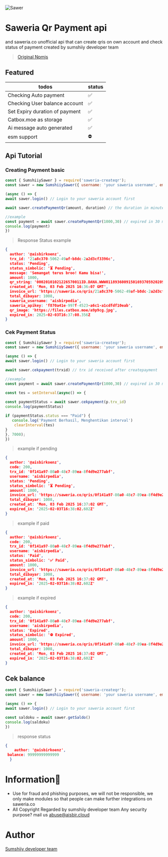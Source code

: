 ![Sawer](https://cdn.aisbir.cloud/saweriaa.png)
# Saweria Qr Payment api
and saweria.co unofficial api that can create qris on own account and check status of payment
created by sumshiiy developer team

> [Original Npmjs](https://www.npmjs.com/package/saweria-createqr)

## Featured
| todos | status |
|--|--|
| Checking Auto payment | ✅ |
| Checking User balance account | ✅ |
| Set Expiry duration of payment | ✅ |
| Catbox.moe as storage | ✅ |
| Ai message auto generated | ✅ |
| esm support | ⛔ |

## Api Tutorial

 ### **Creating Payment basic**
 ```js
const { SumshiiySawer } = require('saweria-createqr');
const sawer = new SumshiiySawer({ username: 'your saweria username', email: 'your saweria email', password: 'your saweria password'});

(async () => {
await sawer.login() // Login to your saweria account first

 await sawer.createPaymentQr(amount, duration) // the duration in minute

//example
const payment = await sawer.createPaymentQr(1000,30) // expired in 30 minute
console.log(payment)
})
```

> Response Status example
```json
{
  author: '@aisbirkoenz',
  trx_id: '21a8c370-5062-49af-b8dc-2a2d3cf3396c',
  status: 'Pending',
  status_simbolic: '⏳ Pending',
  message: 'Semangat terus broo! Kamu bisa!',
  amount: 1000,
  qr_string: '00020101021226570011ID.DANA.WWW011893600915016937059202091693705920303UME51440014ID.CO.QRIS.WWW0215ID20210917307330303UME520473925303360540410085802ID5907saweria6015Kota Jakarta Pu61051034062720115ree9HxQL8uRztkJ60490011ID.DANA.WWW0425MER20210714007745096086410501163048419',
  created_at: 'Mon, 03 Feb 2025 16:36:07 GMT',
  invoice_url: 'https://saweria.co/qris/21a8c370-5062-49af-b8dc-2a2d3cf3396c',
  total_dibayar: 1008,
  saweria_username: 'aisbirpedia',
  saweria_apikey: 'f870a41e-997f-4523-a6c1-a1cdfdf10eab',
  qr_image: 'https://files.catbox.moe/a9p9cg.jpg',
  expired_in: 2025-02-03T16:37:08.356Z
}
```

### Cek Payment Status
 ```js
const { SumshiiySawer } = require('saweria-createqr');
const sawer = new SumshiiySawer({ username: 'your saweria username', email: 'your saweria email', password: 'your saweria password'});

(async () => {
await sawer.login() // Login to your saweria account first

 await sawer.cekpayment(trxid) // trx id received after createpayment

//example
const payment = await sawer.createPaymentQr(1000,30) // expired in 30 minute

const tes = setInterval(async() => {
   
 const paymentStatus = await sawer.cekpayment(p.trx_id)
 console.log(paymentStatus)

 if (paymentStatus.status === "Paid") {
    console.log('Payment Berhasil, Menghentikan interval')
     clearInterval(tes)
 }
}, 7000);
})
```
> example if pending
```json
{
  author: '@aisbirkoenz',
  code: 200,
  trx_id: '0f141a97-80a0-48c7-89ea-8f4d9e277abf',
  username: 'aisbirpedia',
  status: 'Pending',
  status_simbolic: '⏳ Pending',
  amount: 1000,
  invoice_url: 'https://saweria.co/qris/0f141a97-80a0-48c7-89ea-8f4d9e277abf',
  total_dibayar: 1008,
  created_at: 'Mon, 03 Feb 2025 16:37:02 GMT',
  expired_in: '2025-02-03T16:38:02.602Z'
}
```
>  example if paid
```json
{
  author: '@aisbirkoenz',
  code: 200,
  trx_id: '0f141a97-80a0-48c7-89ea-8f4d9e277abf',
  username: 'aisbirpedia',
  status: 'Paid',
  status_simbolic: '✅ Paid',
  amount: 1000,
  invoice_url: 'https://saweria.co/qris/0f141a97-80a0-48c7-89ea-8f4d9e277abf',
  total_dibayar: 1008,
  created_at: 'Mon, 03 Feb 2025 16:37:02 GMT',
  expired_in: '2025-02-03T16:38:02.602Z'
}
```

> example if expired
```json
{
  author: '@aisbirkoenz',
  code: 200,
  trx_id: '0f141a97-80a0-48c7-89ea-8f4d9e277abf',
  username: 'aisbirpedia',
  status: 'Expired',
  status_simbolic: '⛔ Expired',
  amount: 1000,
  invoice_url: 'https://saweria.co/qris/0f141a97-80a0-48c7-89ea-8f4d9e277abf',
  total_dibayar: 1008,
  created_at: 'Mon, 03 Feb 2025 16:37:02 GMT',
  expired_in: '2025-02-03T16:38:02.602Z'
}
```

## Cek balance
```js
const { SumshiiySawer } = require('saweria-createqr');
const sawer = new SumshiiySawer({ username: 'your saweria username', email: 'your saweria email', password: 'your saweria password'});

(async () => {
await sawer.login() // Login to your saweria account first

const saldoku = await sawer.getSaldo()
console.log(saldoku)
})
```

> response status
```json
{ 
    author: '@aisbirkoenz',
 balance: 99999999999999
  }
```
 # Information🚨
- Use for fraud and phishing purposes, we will not be responsible, we only make modules so that people can make further integrations on saweria.co
- All Copyright Regarded by sumshiiy developer team
Any security purpose? mail us [abuse@aisbir.cloud](mailto:abuse@aisbir.cloud)

# Author
[Sumshiiy developer team](https://t.me/aisbirkoenz)